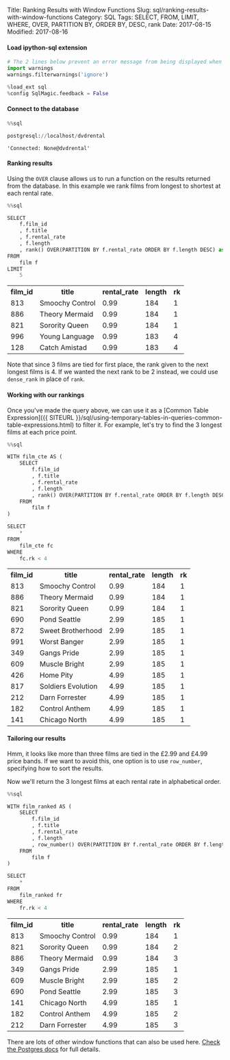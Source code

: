 Title: Ranking Results with Window Functions
Slug: sql/ranking-results-with-window-functions
Category: SQL
Tags: SELECT, FROM, LIMIT, WHERE, OVER, PARTITION BY, ORDER BY, DESC, rank
Date: 2017-08-15
Modified: 2017-08-16

#### Load ipython-sql extension


```python
# The 2 lines below prevent an error message from being displayed when we run %load_ext sql
import warnings
warnings.filterwarnings('ignore')

%load_ext sql
%config SqlMagic.feedback = False
```

#### Connect to the database


```python
%%sql

postgresql://localhost/dvdrental
```




    'Connected: None@dvdrental'



#### Ranking results
Using the `OVER` clause allows us to run a function on the results returned from the database. In this example we rank films from longest to shortest at each rental rate.


```python
%%sql

SELECT
    f.film_id
    , f.title
    , f.rental_rate
    , f.length
    , rank() OVER(PARTITION BY f.rental_rate ORDER BY f.length DESC) as rk
FROM
    film f
LIMIT
    5
```




<table>
    <tr>
        <th>film_id</th>
        <th>title</th>
        <th>rental_rate</th>
        <th>length</th>
        <th>rk</th>
    </tr>
    <tr>
        <td>813</td>
        <td>Smoochy Control</td>
        <td>0.99</td>
        <td>184</td>
        <td>1</td>
    </tr>
    <tr>
        <td>886</td>
        <td>Theory Mermaid</td>
        <td>0.99</td>
        <td>184</td>
        <td>1</td>
    </tr>
    <tr>
        <td>821</td>
        <td>Sorority Queen</td>
        <td>0.99</td>
        <td>184</td>
        <td>1</td>
    </tr>
    <tr>
        <td>996</td>
        <td>Young Language</td>
        <td>0.99</td>
        <td>183</td>
        <td>4</td>
    </tr>
    <tr>
        <td>128</td>
        <td>Catch Amistad</td>
        <td>0.99</td>
        <td>183</td>
        <td>4</td>
    </tr>
</table>



Note that since 3 films are tied for first place, the rank given to the next longest films is 4. If we wanted the next rank to be 2 instead, we could use `dense_rank` in place of `rank`.

#### Working with our rankings
Once you've made the query above, we can use it as a [Common Table Expression]({{ SITEURL }}/sql/using-temporary-tables-in-queries-common-table-expressions.html) to filter it. For example, let's try to find the 3 longest films at each price point.


```python
%%sql

WITH film_cte AS (
    SELECT
        f.film_id
        , f.title
        , f.rental_rate
        , f.length
        , rank() OVER(PARTITION BY f.rental_rate ORDER BY f.length DESC) as rk
    FROM
        film f
)

SELECT
    *
FROM
    film_cte fc
WHERE
    fc.rk < 4
```




<table>
    <tr>
        <th>film_id</th>
        <th>title</th>
        <th>rental_rate</th>
        <th>length</th>
        <th>rk</th>
    </tr>
    <tr>
        <td>813</td>
        <td>Smoochy Control</td>
        <td>0.99</td>
        <td>184</td>
        <td>1</td>
    </tr>
    <tr>
        <td>886</td>
        <td>Theory Mermaid</td>
        <td>0.99</td>
        <td>184</td>
        <td>1</td>
    </tr>
    <tr>
        <td>821</td>
        <td>Sorority Queen</td>
        <td>0.99</td>
        <td>184</td>
        <td>1</td>
    </tr>
    <tr>
        <td>690</td>
        <td>Pond Seattle</td>
        <td>2.99</td>
        <td>185</td>
        <td>1</td>
    </tr>
    <tr>
        <td>872</td>
        <td>Sweet Brotherhood</td>
        <td>2.99</td>
        <td>185</td>
        <td>1</td>
    </tr>
    <tr>
        <td>991</td>
        <td>Worst Banger</td>
        <td>2.99</td>
        <td>185</td>
        <td>1</td>
    </tr>
    <tr>
        <td>349</td>
        <td>Gangs Pride</td>
        <td>2.99</td>
        <td>185</td>
        <td>1</td>
    </tr>
    <tr>
        <td>609</td>
        <td>Muscle Bright</td>
        <td>2.99</td>
        <td>185</td>
        <td>1</td>
    </tr>
    <tr>
        <td>426</td>
        <td>Home Pity</td>
        <td>4.99</td>
        <td>185</td>
        <td>1</td>
    </tr>
    <tr>
        <td>817</td>
        <td>Soldiers Evolution</td>
        <td>4.99</td>
        <td>185</td>
        <td>1</td>
    </tr>
    <tr>
        <td>212</td>
        <td>Darn Forrester</td>
        <td>4.99</td>
        <td>185</td>
        <td>1</td>
    </tr>
    <tr>
        <td>182</td>
        <td>Control Anthem</td>
        <td>4.99</td>
        <td>185</td>
        <td>1</td>
    </tr>
    <tr>
        <td>141</td>
        <td>Chicago North</td>
        <td>4.99</td>
        <td>185</td>
        <td>1</td>
    </tr>
</table>



#### Tailoring our results
Hmm, it looks like more than three films are tied in the £2.99 and £4.99 price bands. If we want to avoid this, one option is to use `row_number`, specifying how to sort the results.

Now we'll return the 3 longest films at each rental rate in alphabetical order.


```python
%%sql

WITH film_ranked AS (
    SELECT
        f.film_id
        , f.title
        , f.rental_rate
        , f.length
        , row_number() OVER(PARTITION BY f.rental_rate ORDER BY f.length DESC, f.title ASC) as rk
    FROM
        film f
)

SELECT
    *
FROM
    film_ranked fr
WHERE
    fr.rk < 4
```




<table>
    <tr>
        <th>film_id</th>
        <th>title</th>
        <th>rental_rate</th>
        <th>length</th>
        <th>rk</th>
    </tr>
    <tr>
        <td>813</td>
        <td>Smoochy Control</td>
        <td>0.99</td>
        <td>184</td>
        <td>1</td>
    </tr>
    <tr>
        <td>821</td>
        <td>Sorority Queen</td>
        <td>0.99</td>
        <td>184</td>
        <td>2</td>
    </tr>
    <tr>
        <td>886</td>
        <td>Theory Mermaid</td>
        <td>0.99</td>
        <td>184</td>
        <td>3</td>
    </tr>
    <tr>
        <td>349</td>
        <td>Gangs Pride</td>
        <td>2.99</td>
        <td>185</td>
        <td>1</td>
    </tr>
    <tr>
        <td>609</td>
        <td>Muscle Bright</td>
        <td>2.99</td>
        <td>185</td>
        <td>2</td>
    </tr>
    <tr>
        <td>690</td>
        <td>Pond Seattle</td>
        <td>2.99</td>
        <td>185</td>
        <td>3</td>
    </tr>
    <tr>
        <td>141</td>
        <td>Chicago North</td>
        <td>4.99</td>
        <td>185</td>
        <td>1</td>
    </tr>
    <tr>
        <td>182</td>
        <td>Control Anthem</td>
        <td>4.99</td>
        <td>185</td>
        <td>2</td>
    </tr>
    <tr>
        <td>212</td>
        <td>Darn Forrester</td>
        <td>4.99</td>
        <td>185</td>
        <td>3</td>
    </tr>
</table>



There are lots of other window functions that can also be used here. [Check the Postgres docs](https://www.postgresql.org/docs/current/static/functions-window.html) for full details.
